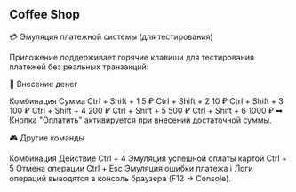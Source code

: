 ## Coffee Shop

💳 Эмуляция платежной системы (для тестирования)

Приложение поддерживает горячие клавиши для тестирования платежей без реальных транзакций:

🔢 Внесение денег

Комбинация	Сумма
    Ctrl + Shift + 1	5 ₽
    Ctrl + Shift + 2	10 ₽
    Ctrl + Shift + 3	100 ₽
    Ctrl + Shift + 4	200 ₽
    Ctrl + Shift + 5	500 ₽
    Ctrl + Shift + 6	1000 ₽
➡ Кнопка "Оплатить" активируется при внесении достаточной суммы.

🎮 Другие команды

Комбинация	Действие
    Ctrl + 4	Эмуляция успешной оплаты картой
    Ctrl + 5	Отмена операции
    Ctrl + Esc	Эмуляция ошибки платежа
ℹ Логи операций выводятся в консоль браузера (F12 → Console).